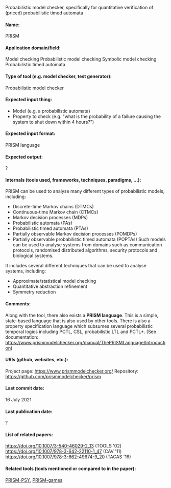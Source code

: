 Probabilistic model checker, specifically for quantitative verification of (priced) probabilistic timed automata

#### Name:
PRISM

#### Application domain/field:
Model checking
Probabilistic model checking
Symbolic model checking
Probabilistic timed automata

#### Type of tool (e.g. model checker, test generator):
Probabilistic model checker

#### Expected input thing:
- Model (e.g. a probabilistic automata)
- Property to check (e.g. "what is the probability of a failure causing the system to shut down within 4 hours?")

#### Expected input format:
PRISM language

#### Expected output:
?

#### Internals (tools used, frameworks, techniques, paradigms, ...):
PRISM can be used to analyse many different types of probabilistic models, including:
- Discrete-time Markov chains (DTMCs)
- Continuous-time Markov chain (CTMCs)
- Markov decision processes (MDPs)
- Probabilistic automata (PAs)
- Probabilistic timed automata (PTAs)
- Partially observable Markov decision processes (POMDPs)
- Partially observable probabilistic timed automata (POPTAs)
Such models can be used to analyse systems from domains such as communication protocols, randomised distributed algorithms, security protocols and biological systems.

It includes several different techniques that can be used to analyse systems, including:
- Approximate/statistical model checking
- Quantitative abstraction refinement
- Symmetry reduction

#### Comments:
Along with the tool, there also exists a **PRISM language**. This is a simple, state-based language that is also used by other tools. There is also a property specification language which subsumes several probabilistic temporal logics including PCTL, CSL, probabilistic LTL and PCTL*. (See documentation: https://www.prismmodelchecker.org/manual/ThePRISMLanguage/Introduction)

#### URIs (github, websites, etc.):
Project page: https://www.prismmodelchecker.org/
Repository: https://github.com/prismmodelchecker/prism

#### Last commit date:
16 July 2021

#### Last publication date:
?

#### List of related papers:
https://doi.org/10.1007/3-540-46029-2_13 (TOOLS '02)
https://doi.org/10.1007/978-3-642-22110-1_47 (CAV '11)
https://doi.org/10.1007/978-3-662-49674-9_20 (TACAS '16)

#### Related tools (tools mentioned or compared to in the paper):
[PRISM-PSY](../PRISM-PSY.md), [PRISM-games](PRISM-games.md)